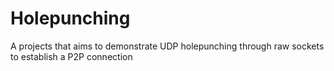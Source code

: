 # Holepunching
A projects that aims to demonstrate UDP holepunching through raw sockets to establish a P2P connection
